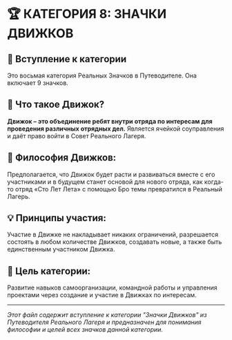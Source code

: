 # 🏆 КАТЕГОРИЯ 8: ЗНАЧКИ ДВИЖКОВ

## 📖 **Вступление к категории**

Это восьмая категория Реальных Значков в Путеводителе. Она включает 9 значков.

## 🎯 **Что такое Движок?**

**Движок – это объединение ребят внутри отряда по интересам для проведения различных отрядных дел.** Является ячейкой соуправления и даёт право войти в Совет Реального Лагеря.

## 🌟 **Философия Движков:**

Предполагается, что Движок будет расти и развиваться вместе с его участниками и в будущем станет основой для нового отряда, как когда-то отряд «Сто Лет Лета» с помощью Бро темы превратился в Реальный Лагерь.

## 💡 **Принципы участия:**

Участие в Движке не накладывает никаких ограничений, разрешается состоять в любом количестве Движков, создавать новые, а также быть единственным участником Движка.

## 🎯 **Цель категории:**

Развитие навыков самоорганизации, командной работы и управления проектами через создание и участие в Движках по интересам.

---

*Этот файл содержит вступление к категории "Значки Движков" из Путеводителя Реального Лагеря и предназначен для понимания философии и целей всех значков данной категории.*
